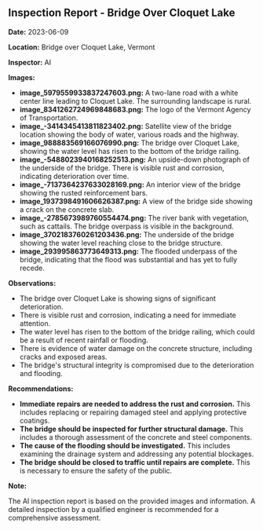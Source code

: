 ## Inspection Report - Bridge Over Cloquet Lake

**Date:** 2023-06-09

**Location:** Bridge over Cloquet Lake, Vermont

**Inspector:** AI

**Images:** 

* **image_5979559933837247603.png:** A two-lane road with a white center line leading to Cloquet Lake. The surrounding landscape is rural.
* **image_8341262724969848683.png:**  The logo of the Vermont Agency of Transportation.
* **image_-3414345413811823402.png:** Satellite view of the bridge location showing the body of water, various roads and the highway.
* **image_988883569166076990.png:** The bridge over Cloquet Lake, showing the water level has risen to the bottom of the bridge railing.
* **image_-5488023940168252513.png:**  An upside-down photograph of the underside of the bridge. There is visible rust and corrosion, indicating deterioration over time.
* **image_-7137364237633028169.png:** An interior view of the bridge showing the rusted reinforcement bars.
* **image_1937398491606626387.png:**  A view of the bridge side showing a crack on the concrete slab.
* **image_-2785673989760554474.png:** The river bank with vegetation, such as cattails. The bridge overpass is visible in the background. 
* **image_3702183760261203436.png:** The underside of the bridge showing the water level reaching close to the bridge structure.
* **image_293995863773649313.png:**  The flooded underpass of the bridge, indicating that the flood was substantial and has yet to fully recede.

**Observations:**

* The bridge over Cloquet Lake is showing signs of significant deterioration. 
* There is visible rust and corrosion, indicating a need for immediate attention.
* The water level has risen to the bottom of the bridge railing, which could be a result of recent rainfall or flooding.
* There is evidence of water damage on the concrete structure, including cracks and exposed areas.
* The bridge's structural integrity is compromised due to the deterioration and flooding.

**Recommendations:**

* **Immediate repairs are needed to address the rust and corrosion.** This includes replacing or repairing damaged steel and applying protective coatings.
* **The bridge should be inspected for further structural damage.** This includes a thorough assessment of the concrete and steel components.
* **The cause of the flooding should be investigated.** This includes examining the drainage system and addressing any potential blockages.
* **The bridge should be closed to traffic until repairs are complete.** This is necessary to ensure the safety of the public.

**Note:** 

The AI inspection report is based on the provided images and information. A detailed inspection by a qualified engineer is recommended for a comprehensive assessment. 
